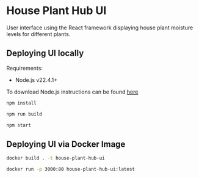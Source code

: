 # House Plant Hub UI
User interface using the React framework displaying house plant moisture levels for different plants.

## Deploying UI locally

Requirements:
- Node.js v22.4.1+

To download Node.js instructions can be found [here](https://nodejs.org/en/download)

```bash
npm install

npm run build

npm start
```

## Deploying UI via Docker Image

```bash
docker build . -t house-plant-hub-ui

docker run -p 3000:80 house-plant-hub-ui:latest
```
